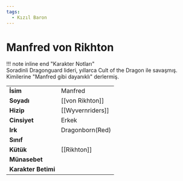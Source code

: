 ```yaml
---
tags:
  - Kızıl Baron
---  
```

# Manfred von Rikhton  
  
!!! note inline end "Karakter Notları"  
	Soradinli Dragonguard lideri, yıllarca Cult of the Dragon ile savaşmış. Kimilerine "Manfred gibi dayanıklı" derlermiş.     
  
|  |  |  
|---|---|  
| **İsim** | Manfred |  
| **Soyadı** | [[von Rikhton]] |  
| **Hizip** | [[Wyvernriders]] |  
| **Cinsiyet** | Erkek |  
| **Irk** | Dragonborn(Red) |  
| **Sınıf** |  |  
| **Kütük** | [[Rikhton]] |  
| **Münasebet** |  |  
| **Karakter Betimi** |  |  
  
  
